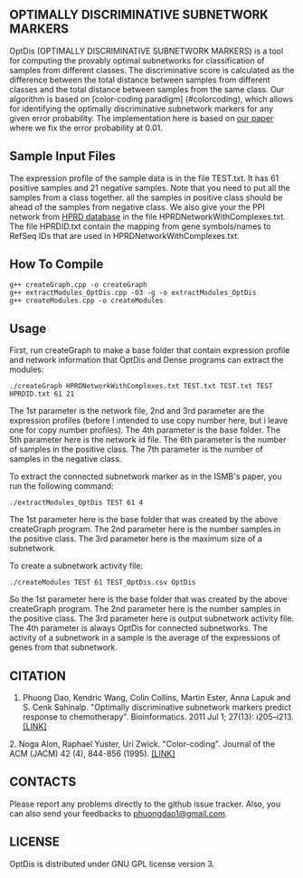 ## OPTIMALLY DISCRIMINATIVE SUBNETWORK MARKERS

OptDis (OPTIMALLY DISCRIMINATIVE SUBNETWORK MARKERS) is a tool for computing the provably optimal subnetworks for classification of samples from different classes. The discriminative score is calculated as the difference between the total distance between samples from different classes and the total distance between samples from the same class. Our algorithm is based on [color-coding paradigm] (#colorcoding), which allows for identifying the optimally discriminative subnetwork markers for any given error probability. The implementation here is based on [our paper](#citation) where we fix the error probability at 0.01.

## Sample Input Files

The expression profile of the sample data is in the file TEST.txt. It has 61 positive samples and 21 negative samples. Note that you need to put all the samples from a class together. all the samples in positive class should be ahead of the samples from negative class. We also give your the PPI network from [HPRD database](http://www.hprd.org) in the file HPRDNetworkWithComplexes.txt. The file HPRDID.txt contain the mapping from gene symbols/names to RefSeq IDs that are used in HPRDNetworkWithComplexes.txt.

## How To Compile

```
g++ createGraph.cpp -o createGraph
g++ extractModules_OptDis.cpp -O3 -g -o extractModules_OptDis
g++ createModules.cpp -o createModules
```

## Usage

First, run createGraph to make a base folder that contain expression profile and network information that OptDis and Dense programs can extract the modules:

```
./createGraph HPRDNetworkWithComplexes.txt TEST.txt TEST.txt TEST HPRDID.txt 61 21
```

The 1st parameter is the network file, 2nd and 3rd parameter are the expression profiles (before I intended to use copy number here, but i leave one for copy number profiles). The 4th parameter is the base folder. The 5th parameter here is the network id file. The 6th parameter is the number of samples in the positive class. The 7th parameter is the number of samples in the negative class.

To extract the connected subnetwork marker as in the ISMB's paper, you run the following command:

```
./extractModules_OptDis TEST 61 4
```

The 1st parameter here is the base folder that was created by the above createGraph program. The 2nd parameter here is the number samples in the positive class. The 3rd parameter here is the maximum size of a subnetwork.

To create a subnetwork activity file:

```
./createModules TEST 61 TEST_OptDis.csv OptDis
```

So the 1st parameter here is the base folder that was created by the above createGraph program. The 2nd parameter here is the number samples in the positive class. The 3rd parameter here is output subnetwork activity file. The 4th parameter is always OptDis for connected subnetworks. The activity of a subnetwork in a sample is the average of the expressions of genes from that subnetwork.


## CITATION

<a name="citation"></a>
1. Phuong Dao, Kendric Wang, Colin Collins, Martin Ester, Anna Lapuk and S. Cenk Sahinalp. "Optimally discriminative subnetwork markers predict response to chemotherapy". Bioinformatics. 2011 Jul 1; 27(13): i205–i213. [[LINK]](http://www.ncbi.nlm.nih.gov/pmc/articles/PMC3117373/)

<a name="colorcoding"></a>
2. Noga Alon, Raphael Yuster, Uri Zwick. "Color-coding". Journal of the ACM (JACM) 42 (4), 844-856 (1995).
[[LINK]](http://dl.acm.org/citation.cfm?id=210337)

## CONTACTS

Please report any problems directly to the github issue tracker. Also, you can also send your feedbacks to phuongdao1@gmail.com.

## LICENSE

OptDis is distributed under GNU GPL license version 3.
